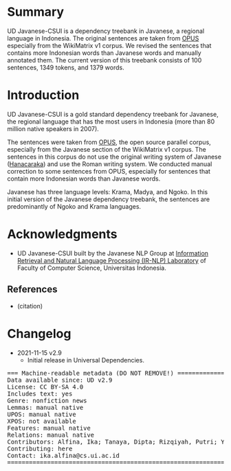 # Summary

UD Javanese-CSUI is a dependency treebank in Javanese, a regional language in Indonesia. The original sentences are taken from [OPUS](https://opus.nlpl.eu/) especially from the WikiMatrix v1 corpus. We revised the sentences that contains more Indonesian words than Javanese words and manually annotated them. The current version of this treebank consists of 100 sentences, 1349 tokens, and 1379 words.  


# Introduction

UD Javanese-CSUI is a gold standard dependency treebank for Javanese, the regional language that has the most users in Indonesia (more than 80 million native speakers in 2007). 

The sentences were taken from [OPUS](https://opus.nlpl.eu/), the open source parallel corpus, especially from the Javanese section of the WikiMatrix v1 corpus. The sentences in this corpus do not use the original writing system of Javanese ([Hanacaraka](https://id.wikipedia.org/wiki/Aksara_Jawa)) and use the Roman writing system. We conducted manual correction to some sentences from OPUS, especially for sentences that contain more Indonesian words than Javanese words.

Javanese has three language levels: Krama, Madya, and Ngoko. In this initial version of the Javanese dependency treebank, the sentences are predominantly of Ngoko and Krama languages.

# Acknowledgments

* UD Javanese-CSUI built by the Javanese NLP Group at [Information Retrieval and Natural Language Processing (IR-NLP) Laboratory](https://ir.cs.ui.ac.id) of Faculty of Computer Science, Universitas Indonesia. 

## References

* (citation)


# Changelog

* 2021-11-15 v2.9
  * Initial release in Universal Dependencies.


<pre>
=== Machine-readable metadata (DO NOT REMOVE!) ================================
Data available since: UD v2.9
License: CC BY-SA 4.0
Includes text: yes
Genre: nonfiction news
Lemmas: manual native
UPOS: manual native
XPOS: not available
Features: manual native
Relations: manual native
Contributors: Alfina, Ika; Tanaya, Dipta; Rizqiyah, Putri; Yuliawati, Arlisa; Wijono, Sri Hartati; Dinakaramani, Arawinda
Contributing: here
Contact: ika.alfina@cs.ui.ac.id
===============================================================================
</pre>
